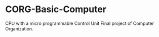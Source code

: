 # CORG-Basic-Computer
CPU with a micro programmable Control Unit
Final project of Computer Organization.
